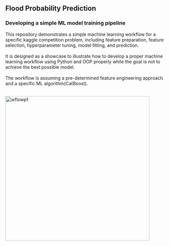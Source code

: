 ## Flood Probability Prediction
### Developing a simple ML model training pipeline

This repository demonstrates a simple machine learning workflow for a specific kaggle competition problem, including feature preparation, feature selection, 
hyperparameter tuning, model fitting, and prediction.
<br><br>It is designed as a showcase to illustrate how to develop a proper machine learning workflow using Python and OOP properly while the goal is not to achieve the best possible model.
<br><br>The workflow is assuming a pre-determined feature engineering approach and a specific ML algorithm(CatBoost).

<br>
<img width="450" alt="wflowp1" src="https://github.com/user-attachments/assets/6991b610-45b6-48de-b2d5-d27f8fc9c2d8">
